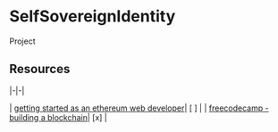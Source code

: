 # SelfSovereignIdentity
Project

## Resources
|-|-|

| [getting started as an ethereum web developer](https://hackernoon.com/getting-started-as-an-ethereum-web-developer-9a2a4ab47baf)| [ ] |
| [freecodecamp - building a blockchain](https://medium.freecodecamp.org/from-what-is-blockchain-to-building-a-blockchain-within-an-hour-4e738efc819d)| [x] |
